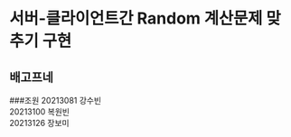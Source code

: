 #  서버-클라이언트간 Random 계산문제 맞추기 구현

## 배고프네
###조원
20213081 강수빈<br/>
20213100 복원빈<br/>
20213126 장보미<br/>

